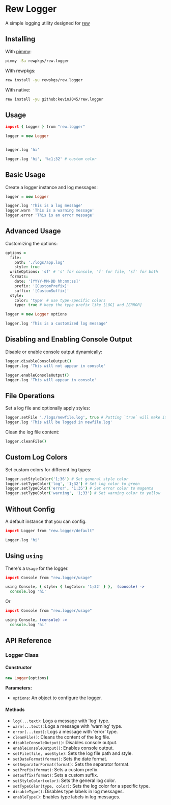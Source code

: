 # Rew Logger
A simple logging utility designed for [rew](https://github.com/kevinJ045/rew)

## Installing
With [pimmy](https://github.com/kevinJ045/rew.pimmy):
```bash
pimmy -Sa rewpkgs/rew.logger
```
With rewpkgs:
```bash
rew install -yu rewpkgs/rew.logger
```
With native:
```bash
rew install -yu github:kevinJ045/rew.logger
```

## Usage
```coffee
import { Logger } from "rew.logger"

logger = new Logger


logger.log 'hi'

logger.log 'hi', '%c1;32' # custom color
```

## Basic Usage
Create a logger instance and log messages:

```coffee
logger = new Logger

logger.log 'This is a log message'
logger.warn 'This is a warning message'
logger.error 'This is an error message'
```

## Advanced Usage
Customizing the options:
```coffee
options = 
  file:
    path: './logs/app.log'
    style: true
  writeOptions: 'sf' # 's' for console, 'f' for file, 'sf' for both
  formats:
    date: '[YYYY-MM-DD hh:mm:ss]'
    prefix: '[CustomPrefix]'
    suffix: '[CustomSuffix]'
  style:
    color: 'type' # use type-specific colors
    type: true # keep the type prefix like [LOG] and [ERROR]

logger = new Logger options

logger.log 'This is a customized log message'
```

## Disabling and Enabling Console Output
Disable or enable console output dynamically:

```coffee
logger.disableConsoleOutput()
logger.log 'This will not appear in console'

logger.enableConsoleOutput()
logger.log 'This will appear in console'
```

## File Operations
Set a log file and optionally apply styles:

```coffee
logger.setFile './logs/newfile.log', true # Putting `true` will make it so it also includes the ansi encoding and such
logger.log 'This will be logged in newfile.log'
```

Clean the log file content:
```coffee
logger.cleanFile()
```

## Custom Log Colors
Set custom colors for different log types:

```coffee
logger.setStyleColor('1;36') # Set general style color
logger.setTypeColor('log', '1;32') # Set log color to green
logger.setTypeColor('error', '1;35') # Set error color to magenta
logger.setTypeColor('warning', '1;33') # Set warning color to yellow
```

## Without Config
A default instance that you can config.
```coffee
import Logger from "rew.logger/default"

Logger.log 'hi'
```


## Using `using`
There's a `Usage` for the logger.
```coffee
import Console from "rew.logger/usage"

using Console, { style: { logColor: '1;32' } },  (console) ->
  console.log 'hi'
```
Or
```coffee
import Console from "rew.logger/usage"

using Console, (console) ->
  console.log 'hi'
```

## API Reference

### Logger Class

#### Constructor

```coffee
new Logger(options)
```

**Parameters:**

-   `options`: An object to configure the logger.

#### Methods

-   `log(...text)`: Logs a message with 'log' type.
-   `warn(...text)`: Logs a message with 'warning' type.
-   `error(...text)`: Logs a message with 'error' type.
-   `cleanFile()`: Cleans the content of the log file.
-   `disableConsoleOutput()`: Disables console output.
-   `enableConsoleOutput()`: Enables console output.
-   `setFile(file, useStyle)`: Sets the log file path and style.
-   `setDateFormat(format)`: Sets the date format.
-   `setSeparatorFormat(format)`: Sets the separator format.
-   `setPrefix(format)`: Sets a custom prefix.
-   `setSuffix(format)`: Sets a custom suffix.
-   `setStyleColor(color)`: Sets the general log color.
-   `setTypeColor(type, color)`: Sets the log color for a specific type.
-   `disableType()`: Disables type labels in log messages.
-   `enableType()`: Enables type labels in log messages.